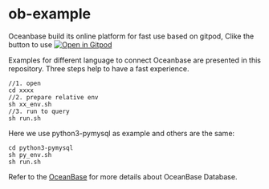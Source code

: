 # ob-example
Oceanbase build its online platform for fast use based on gitpod, Clike the button to use
[![Open in Gitpod](https://gitpod.io/button/open-in-gitpod.svg)](https://gitpod.io/#https://github.com/akaError/ob-example)

Examples for different language to connect Oceanbase are presented in this repository. Three steps help to have a fast experience. 
```
//1. open 
cd xxxx
//2. prepare relative env
sh xx_env.sh
//3. run to query
sh run.sh
```
Here we use python3-pymysql as example and others are the same:
```
cd python3-pymysql
sh py_env.sh
sh run.sh
```

Refer to the [OceanBase](https://open.oceanbase.com) for more details about OceanBase Database.




